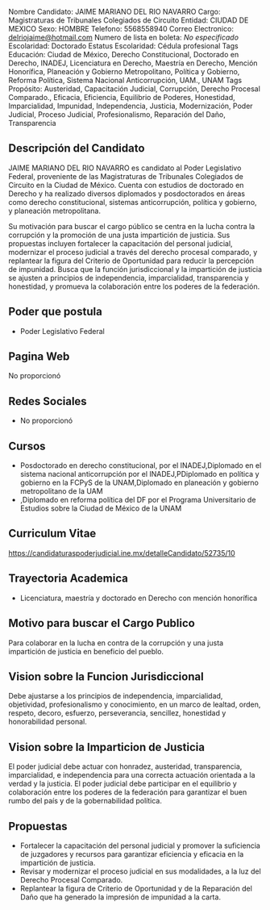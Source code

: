 Nombre Candidato: JAIME MARIANO DEL RIO NAVARRO
Cargo: Magistraturas de Tribunales Colegiados de Circuito
Entidad: CIUDAD DE MEXICO
Sexo: HOMBRE
Telefono: 5568558940
Correo Electronico: delriojaime@hotmail.com
Numero de lista en boleta: *No especificado*
Escolaridad: Doctorado
Estatus Escolaridad: Cédula profesional
Tags Educación: Ciudad de México, Derecho Constitucional, Doctorado en Derecho, INADEJ, Licenciatura en Derecho, Maestría en Derecho, Mención Honorífica, Planeación y Gobierno Metropolitano, Política y Gobierno, Reforma Política, Sistema Nacional Anticorrupción, UAM., UNAM
Tags Propósito: Austeridad, Capacitación Judicial, Corrupción, Derecho Procesal Comparado., Eficacia, Eficiencia, Equilibrio de Poderes, Honestidad, Imparcialidad, Impunidad, Independencia, Justicia, Modernización, Poder Judicial, Proceso Judicial, Profesionalismo, Reparación del Daño, Transparencia


## Descripción del Candidato 

JAIME MARIANO DEL RIO NAVARRO es candidato al Poder Legislativo Federal, proveniente de las Magistraturas de Tribunales Colegiados de Circuito en la Ciudad de México. Cuenta con estudios de doctorado en Derecho y ha realizado diversos diplomados y posdoctorados en áreas como derecho constitucional, sistemas anticorrupción, política y gobierno, y planeación metropolitana.

Su motivación para buscar el cargo público se centra en la lucha contra la corrupción y la promoción de una justa impartición de justicia.  Sus propuestas incluyen fortalecer la capacitación del personal judicial, modernizar el proceso judicial a través del derecho procesal comparado, y replantear la figura del Criterio de Oportunidad para reducir la percepción de impunidad. Busca que la función jurisdiccional y la impartición de justicia se ajusten a principios de independencia, imparcialidad, transparencia y honestidad, y promueva la colaboración entre los poderes de la federación.


## Poder que postula

- Poder Legislativo Federal


## Pagina Web

No proporcionó


## Redes Sociales

- No proporcionó


## Cursos

- Posdoctorado en derecho constitucional, por el INADEJ,Diplomado en el sistema nacional anticorrupción por el INADEJ,PDiplomado en política y gobierno en la FCPyS de la UNAM,Diplomado en planeación y gobierno metropolitano de la UAM
- ,Diplomado en reforma política del DF por el Programa Universitario de Estudios sobre la Ciudad de México de la UNAM


## Curriculum Vitae

https://candidaturaspoderjudicial.ine.mx/detalleCandidato/52735/10


## Trayectoria Academica

- Licenciatura, maestría y doctorado en Derecho con mención honorífica


## Motivo para buscar el Cargo Publico

Para colaborar en la lucha en contra de la corrupción y una justa impartición de justicia en beneficio del pueblo.


## Vision sobre la Funcion Jurisdiccional

Debe ajustarse a los principios de independencia, imparcialidad, objetividad, profesionalismo y conocimiento, en un marco de lealtad, orden, respeto, decoro, esfuerzo, perseverancia, sencillez, honestidad y honorabilidad personal.


## Vision sobre la Imparticion de Justicia

El poder judicial debe actuar con honradez, austeridad, transparencia, imparcialidad, e independencia para una correcta actuación orientada a la verdad y la justicia. El poder judicial debe participar en el equilibrio y colaboración entre los poderes de la federación para garantizar el buen rumbo del país y de la gobernabilidad política.


## Propuestas

- Fortalecer la capacitación del personal judicial y promover la suficiencia de juzgadores y recursos para garantizar eficiencia y eficacia en la impartición de justicia.
- Revisar y modernizar el proceso judicial en sus modalidades, a la luz del Derecho Procesal Comparado.
- Replantear la figura de Criterio de Oportunidad y de la Reparación del Daño que ha generado la impresión de impunidad a la carta.

